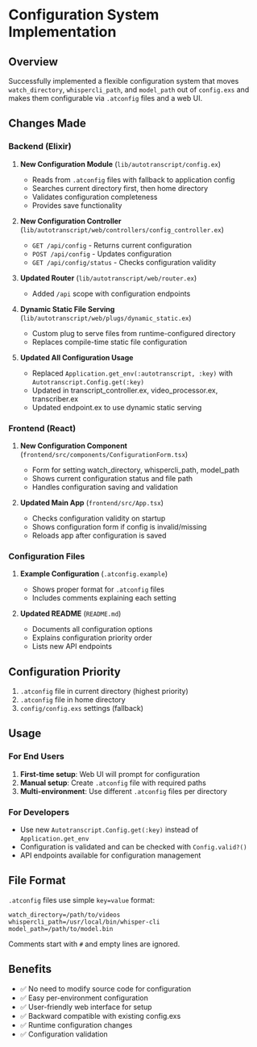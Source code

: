 # Configuration System Implementation

## Overview

Successfully implemented a flexible configuration system that moves `watch_directory`, `whispercli_path`, and `model_path` out of `config.exs` and makes them configurable via `.atconfig` files and a web UI.

## Changes Made

### Backend (Elixir)

1. **New Configuration Module** (`lib/autotranscript/config.ex`)
   - Reads from `.atconfig` files with fallback to application config
   - Searches current directory first, then home directory
   - Validates configuration completeness
   - Provides save functionality

2. **New Configuration Controller** (`lib/autotranscript/web/controllers/config_controller.ex`)
   - `GET /api/config` - Returns current configuration
   - `POST /api/config` - Updates configuration 
   - `GET /api/config/status` - Checks configuration validity

3. **Updated Router** (`lib/autotranscript/web/router.ex`)
   - Added `/api` scope with configuration endpoints

4. **Dynamic Static File Serving** (`lib/autotranscript/web/plugs/dynamic_static.ex`)
   - Custom plug to serve files from runtime-configured directory
   - Replaces compile-time static file configuration

5. **Updated All Configuration Usage**
   - Replaced `Application.get_env(:autotranscript, :key)` with `Autotranscript.Config.get(:key)`
   - Updated in transcript_controller.ex, video_processor.ex, transcriber.ex
   - Updated endpoint.ex to use dynamic static serving

### Frontend (React)

1. **New Configuration Component** (`frontend/src/components/ConfigurationForm.tsx`)
   - Form for setting watch_directory, whispercli_path, model_path
   - Shows current configuration status and file path
   - Handles configuration saving and validation

2. **Updated Main App** (`frontend/src/App.tsx`)
   - Checks configuration validity on startup
   - Shows configuration form if config is invalid/missing
   - Reloads app after configuration is saved

### Configuration Files

1. **Example Configuration** (`.atconfig.example`)
   - Shows proper format for `.atconfig` files
   - Includes comments explaining each setting

2. **Updated README** (`README.md`)
   - Documents all configuration options
   - Explains configuration priority order
   - Lists new API endpoints

## Configuration Priority

1. `.atconfig` file in current directory (highest priority)
2. `.atconfig` file in home directory
3. `config/config.exs` settings (fallback)

## Usage

### For End Users

1. **First-time setup**: Web UI will prompt for configuration
2. **Manual setup**: Create `.atconfig` file with required paths
3. **Multi-environment**: Use different `.atconfig` files per directory

### For Developers

- Use new `Autotranscript.Config.get(:key)` instead of `Application.get_env`
- Configuration is validated and can be checked with `Config.valid?()`
- API endpoints available for configuration management

## File Format

`.atconfig` files use simple `key=value` format:

```
watch_directory=/path/to/videos
whispercli_path=/usr/local/bin/whisper-cli
model_path=/path/to/model.bin
```

Comments start with `#` and empty lines are ignored.

## Benefits

- ✅ No need to modify source code for configuration
- ✅ Easy per-environment configuration
- ✅ User-friendly web interface for setup
- ✅ Backward compatible with existing config.exs
- ✅ Runtime configuration changes
- ✅ Configuration validation